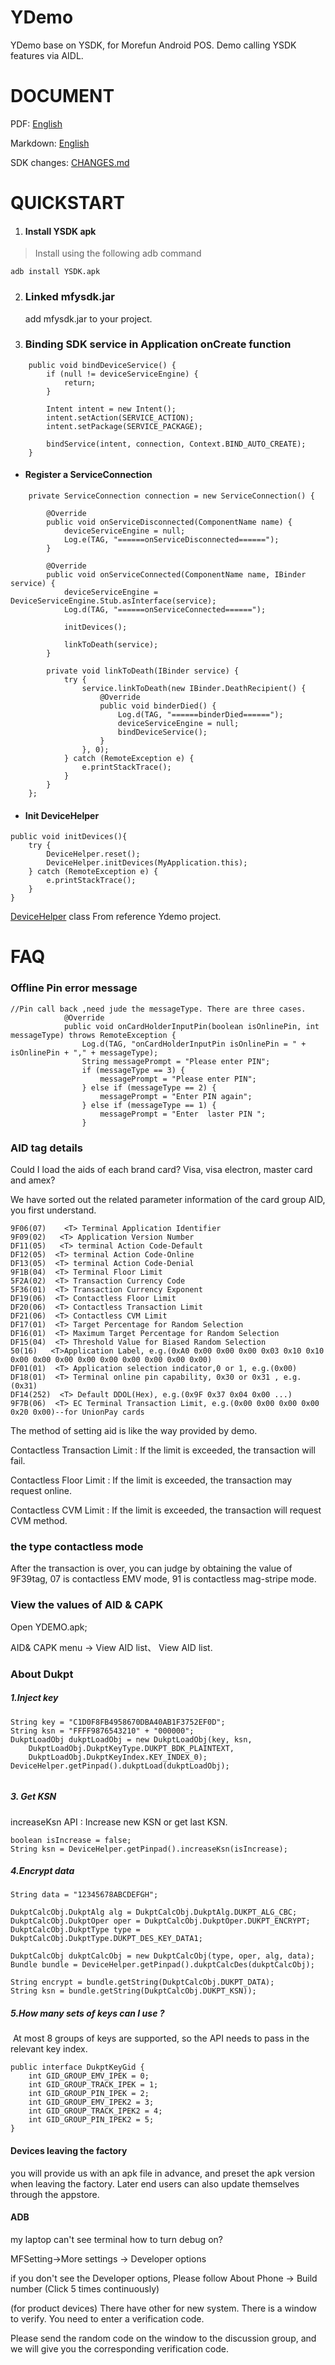 # YDemo
YDemo base on YSDK, for Morefun Android POS.
Demo calling YSDK features via AIDL.

# DOCUMENT

PDF: [English](Ydemo/MFYSDK_Android_Programming_Manual.pdf)

Markdown: [English](docs/README.md) 

SDK changes: [CHANGES.md](Ydemo/CHANGES.md)



# QUICKSTART

1. #### Install YSDK apk

> Install using the following adb command

```
adb install YSDK.apk
```

2. ### Linked mfysdk.jar

   add mfysdk.jar to your project.

3. ### Binding SDK service in Application onCreate function

```
    public void bindDeviceService() {
        if (null != deviceServiceEngine) {
            return;
        }

        Intent intent = new Intent();
        intent.setAction(SERVICE_ACTION);
        intent.setPackage(SERVICE_PACKAGE);

        bindService(intent, connection, Context.BIND_AUTO_CREATE);
    }
```

- #### Register a ServiceConnection


```
    private ServiceConnection connection = new ServiceConnection() {

        @Override
        public void onServiceDisconnected(ComponentName name) {
            deviceServiceEngine = null;
            Log.e(TAG, "======onServiceDisconnected======");
        }

        @Override
        public void onServiceConnected(ComponentName name, IBinder service) {
            deviceServiceEngine = DeviceServiceEngine.Stub.asInterface(service);
            Log.d(TAG, "======onServiceConnected======");

            initDevices();

            linkToDeath(service);
        }

        private void linkToDeath(IBinder service) {
            try {
                service.linkToDeath(new IBinder.DeathRecipient() {
                    @Override
                    public void binderDied() {
                        Log.d(TAG, "======binderDied======");
                        deviceServiceEngine = null;
                        bindDeviceService();
                    }
                }, 0);
            } catch (RemoteException e) {
                e.printStackTrace();
            }
        }
    };
```

- #### Init DeviceHelper


```
public void initDevices(){
	try {
        DeviceHelper.reset();
        DeviceHelper.initDevices(MyApplication.this);
    } catch (RemoteException e) {
        e.printStackTrace();
    }
}
```

[DeviceHelper](YDemo\app\src\main\java\com\morefun\ysdk\sample\device\DeviceHelper.java)  class  From reference Ydemo project.


#  FAQ

### Offline Pin error message
```
//Pin call back ,need jude the messageType. There are three cases.
            @Override
            public void onCardHolderInputPin(boolean isOnlinePin, int messageType) throws RemoteException {
                Log.d(TAG, "onCardHolderInputPin isOnlinePin = " + isOnlinePin + "," + messageType);
                String messagePrompt = "Please enter PIN";
                if (messageType == 3) {
                    messagePrompt = "Please enter PIN";
                } else if (messageType == 2) {
                    messagePrompt = "Enter PIN again";
                } else if (messageType == 1) {
                    messagePrompt = "Enter  laster PIN ";
                }
```

### AID tag details
Could I load the aids of each brand card? Visa, visa electron, master card and amex? 

We have sorted out the related parameter information of the card group AID, you first understand.

```
9F06(07)    <T> Terminal Application Identifier
9F09(02)   <T> Application Version Number
DF11(05)   <T> terminal Action Code-Default
DF12(05)  <T> terminal Action Code-Online
DF13(05)  <T> terminal Action Code-Denial
9F1B(04)  <T> Terminal Floor Limit
5F2A(02)  <T> Transaction Currency Code
5F36(01)  <T> Transaction Currency Exponent
DF19(06)  <T> Contactless Floor Limit
DF20(06)  <T> Contactless Transaction Limit
DF21(06)  <T> Contactless CVM Limit
DF17(01)  <T> Target Percentage for Random Selection
DF16(01)  <T> Maximum Target Percentage for Random Selection
DF15(04)  <T> Threshold Value for Biased Random Selection  
50(16)   <T>Application Label, e.g.(0xA0 0x00 0x00 0x00 0x03 0x10 0x10 0x00 0x00 0x00 0x00 0x00 0x00 0x00 0x00 0x00)
DF01(01)  <T> Application selection indicator,0 or 1, e.g.(0x00)
DF18(01)  <T> Terminal online pin capability, 0x30 or 0x31 , e.g.(0x31)
DF14(252)  <T> Default DDOL(Hex), e.g.(0x9F 0x37 0x04 0x00 ...)  
9F7B(06)  <T> EC Terminal Transaction Limit, e.g.(0x00 0x00 0x00 0x00 0x20 0x00)--for UnionPay cards
```



The method of setting aid is like the way provided by demo.

Contactless Transaction Limit : If the limit is exceeded, the transaction will fail.

Contactless Floor Limit            :  If the limit is exceeded, the transaction may request online.

Contactless CVM Limit             :  If the limit is exceeded, the transaction will request CVM method.

###  the type contactless mode
After the transaction is over, you can judge by obtaining the value of 9F39tag, 07 is contactless EMV mode, 91 is contactless mag-stripe mode.

###  View the values of AID & CAPK 

Open YDEMO.apk;

AID& CAPK menu -> View AID list、 View AID list.



### About Dukpt

##### 1.Inject key 

```
String key = "C1D0F8FB4958670DBA40AB1F3752EF0D";
String ksn = "FFFF9876543210" + "000000";
DukptLoadObj dukptLoadObj = new DukptLoadObj(key, ksn, 
	DukptLoadObj.DukptKeyType.DUKPT_BDK_PLAINTEXT, 
	DukptLoadObj.DukptKeyIndex.KEY_INDEX_0);
DeviceHelper.getPinpad().dukptLoad(dukptLoadObj);
```
```

```
##### 3. Get KSN

increaseKsn API : Increase new KSN or get last KSN.

```
boolean isIncrease = false;
String ksn = DeviceHelper.getPinpad().increaseKsn(isIncrease);

```
##### 4.Encrypt data

```
String data = "12345678ABCDEFGH";

DukptCalcObj.DukptAlg alg = DukptCalcObj.DukptAlg.DUKPT_ALG_CBC;
DukptCalcObj.DukptOper oper = DukptCalcObj.DukptOper.DUKPT_ENCRYPT;
DukptCalcObj.DukptType type = DukptCalcObj.DukptType.DUKPT_DES_KEY_DATA1;

DukptCalcObj dukptCalcObj = new DukptCalcObj(type, oper, alg, data);
Bundle bundle = DeviceHelper.getPinpad().dukptCalcDes(dukptCalcObj);

String encrypt = bundle.getString(DukptCalcObj.DUKPT_DATA);
String ksn = bundle.getString(DukptCalcObj.DUKPT_KSN));
```

##### 5.How many sets of keys can I use ?

​	At most 8 groups of keys are supported, so the API needs to pass in the relevant key index.

```
public interface DukptKeyGid {
    int GID_GROUP_EMV_IPEK = 0;
    int GID_GROUP_TRACK_IPEK = 1;
    int GID_GROUP_PIN_IPEK = 2;
    int GID_GROUP_EMV_IPEK2 = 3;
    int GID_GROUP_TRACK_IPEK2 = 4;
    int GID_GROUP_PIN_IPEK2 = 5;
}
```

#### Devices leaving the factory

you will provide us with an apk file in advance, and preset the apk version when leaving the factory. 
Later end users can also update themselves through the appstore.

#### ADB
my laptop can't see terminal
how to turn debug on?

MFSetting->More settings -> Developer options

if you don't see the Developer options, Please follow
About Phone -> Build number 
(Click 5 times continuously)

(for product devices)
There have other for new system.
There is a window to verify. You need to enter a verification code.

Please send the random code on the window to the discussion group, 
and we will give you the corresponding verification code.
